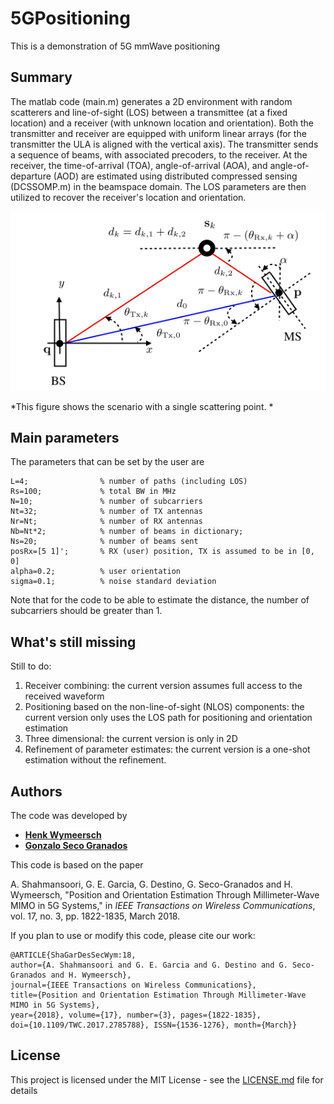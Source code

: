 # 5GPositioning
This is a demonstration of 5G mmWave positioning

## Summary
The matlab code (main.m) generates a 2D environment with random scatterers and line-of-sight (LOS) between a transmittee (at a fixed location) and a receiver (with unknown location and orientation). Both the transmitter and receiver are equipped with uniform linear arrays (for the transmitter the ULA is aligned with the vertical axis). The transmitter sends a sequence of beams, with associated precoders, to the receiver. At the receiver, the time-of-arrival (TOA), angle-of-arrival (AOA), and angle-of-departure (AOD) are estimated using distributed compressed sensing (DCSSOMP.m) in the beamspace domain. The LOS parameters are then utilized to recover the receiver's location and orientation. 


![scenario](figs/scenario.png)

*This figure shows the scenario with a single scattering point. *

## Main parameters
The parameters that can be set by the user are 
```
L=4;                % number of paths (including LOS)
Rs=100;             % total BW in MHz
N=10;               % number of subcarriers 
Nt=32;              % number of TX antennas
Nr=Nt;              % number of RX antennas
Nb=Nt*2;            % number of beams in dictionary; 
Ns=20;              % number of beams sent
posRx=[5 1]';       % RX (user) position, TX is assumed to be in [0, 0]
alpha=0.2;          % user orientation
sigma=0.1;          % noise standard deviation
```
Note that for the code to be able to estimate the distance, the number of subcarriers should be greater than 1. 

## What's still missing
Still to do:
1. Receiver combining: the current version assumes full access to the received waveform
2. Positioning based on the non-line-of-sight (NLOS) components: the current version only uses the LOS path for positioning and orientation estimation
3. Three dimensional: the current version is only in 2D
4. Refinement of parameter estimates: the current version is a one-shot estimation without the refinement.

## Authors

The code was developed by 
* **[Henk Wymeersch](https://sites.google.com/site/hwymeers/)**
* **[Gonzalo Seco Granados](http://spcomnav.uab.es/~gseco/)**

This code is based on the paper 

A. Shahmansoori, G. E. Garcia, G. Destino, G. Seco-Granados and H. Wymeersch, "Position and Orientation Estimation Through Millimeter-Wave MIMO in 5G Systems," in *IEEE Transactions on Wireless Communications*, vol. 17, no. 3, pp. 1822-1835, March 2018.

If you plan to use or modify this code, please cite our work: 
```
@ARTICLE{ShaGarDesSecWym:18,
author={A. Shahmansoori and G. E. Garcia and G. Destino and G. Seco-Granados and H. Wymeersch}, 
journal={IEEE Transactions on Wireless Communications}, 
title={Position and Orientation Estimation Through Millimeter-Wave MIMO in 5G Systems},
year={2018}, volume={17}, number={3}, pages={1822-1835}, 
doi={10.1109/TWC.2017.2785788}, ISSN={1536-1276}, month={March}}
```

## License

This project is licensed under the MIT License - see the [LICENSE.md](LICENSE.md) file for details
